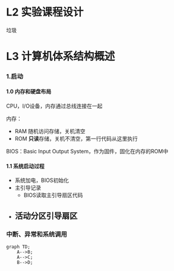 # L2 实验课程设计

#### 

垃圾



# L3 计算机体系结构概述

### 1.启动

#### 1.0 内存和硬盘布局

CPU，I/O设备，内存通过总线连接在一起

内存：

- RAM 随机访问存储，关机清空
- ROM **只读**存储，关机不清空，第一行代码从这里执行

BIOS：Basic Input Output System，作为固件，固化在内存的ROM中

#### 1.1 系统启动过程

- 系统加电，BIOS初始化
- 主引导记录
  - BIOS读取主引导扇区代码
- 活动分区引导扇区
  - 



### 中断、异常和系统调用





```mermaid
graph TD;
    A-->B;
    A-->C;
    B-->D;
```

























